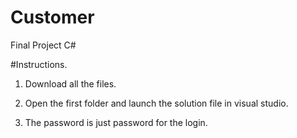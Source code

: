 # Customer
Final Project C#

#Instructions.

1. Download all the files.

2. Open the first folder and launch the solution file in visual studio.

3. The password is just password for the login.
